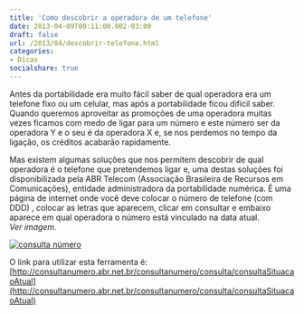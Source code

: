 ```yaml
---
title: 'Como descobrir a operadora de um telefone'
date: 2013-04-09T00:11:00.002-03:00
draft: false
url: /2013/04/descobrir-telefone.html
categories: 
- Dicas
socialshare: true
---
```


Antes da portabilidade era muito fácil saber de qual operadora era um telefone fixo ou um celular, mas após a portabilidade ficou difícil saber. Quando queremos aproveitar as promoções de uma operadora muitas vezes ficamos com medo de ligar para um número e este número ser da operadora Y e o seu é da operadora X e, se nos perdemos no tempo da ligação, os créditos acabarão rapidamente.  

<!--more-->

Mas existem algumas soluções que nos permitem descobrir de qual operadora é o telefone que pretendemos ligar e, uma destas soluções foi disponibilizada pela ABR Telecom (Associação Brasileira de Recursos em Comunicações), entidade administradora da portabilidade numérica. É uma página de internet onde você deve colocar o número de telefone (com DDD) , colocar as letras que aparecem, clicar em consultar e embaixo aparece em qual operadora o número está vinculado na data atual.  
_Ver imagem_.

[![consulta número](https://3.bp.blogspot.com/-8aoFPlbgFKw/UWOFbX3DlXI/AAAAAAAAARs/B_RFngU6vvs/s640/telefonia.png "consulta número")](http://3.bp.blogspot.com/-8aoFPlbgFKw/UWOFbX3DlXI/AAAAAAAAARs/B_RFngU6vvs/s1600/telefonia.png)

O link para utilizar esta ferramenta é: [http://consultanumero.abr.net.br/consultanumero/consulta/consultaSituacaoAtual](http://consultanumero.abr.net.br/consultanumero/consulta/consultaSituacaoAtual)
